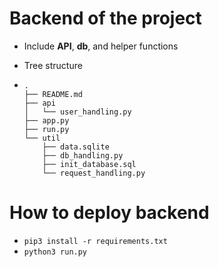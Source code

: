 # Backend of the project

- Include **API**, **db**, and helper functions

- Tree structure

- ```
  .
  ├── README.md
  ├── api
  │   └── user_handling.py
  ├── app.py
  ├── run.py
  └── util
      ├── data.sqlite
      ├── db_handling.py
      ├── init_database.sql
      └── request_handling.py
  ```

# How to deploy backend

- `pip3 install -r requirements.txt`
- `python3 run.py`

